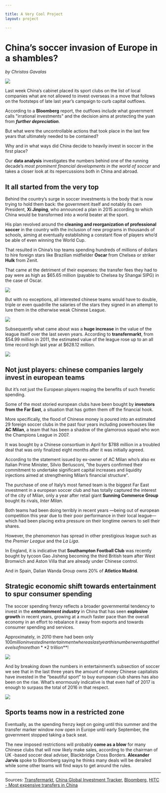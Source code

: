```yaml
---

title: A Very Cool Project
layout: project

---
```


# China’s soccer invasion of Europe in a shambles? 

*by Christos Gavalas*

![](china-pic.jpg)

Last week China’s cabinet placed its sport clubs on the list of local companies what are not allowed to invest overseas in a move that follows on the footsteps of late last year’s campaign to curb capital outflows. 

According to a **Bloomberg** report, the outflows include what government calls "irrational investments" and the decision aims at protecting the yuan from ***further depreciation***. 

But what were the uncontrollable actions that took place in the last few years that ultimately needed to be contained? 

Why and in what ways did China decide to heavily invest in soccer in the first place? 

Our **data analysis** investigates the numbers behind one of the running decade’s *most prominent financial developments in the world of soccer* and takes a closer look at its repercussions both in China and abroad. 

## It all started from the very top 

Behind the country’s surge in soccer investments is the body that is now trying to hold them back: the government itself and notably its own President, **Xi Jinping**, who announced a plan in 2015 according to which China would be transformed into a world beater at the sport. 

His plan revolved around the **cleaning and reorganization of professional soccer** in the country with the inclusion of new programs in thousands of schools, aiming at eventually establishing a constant flow of players who’d be able of even winning the World Cup.

That resulted in China’s top teams spending hundreds of millions of dollars to hire foreign stars like Brazilian midfielder **Oscar** from Chelsea or striker **Hulk** from Zenit. 

That came at the detriment of their expenses: the transfer fees they had to pay were as high as $65.65 million (payable to Chelsea by Shangai SIPG) in the case of Oscar. 

![](players-by-fees.png)

But with no exceptions, all interested chinese teams would have to double, triple or even quadrille the salaries of the stars they signed in an attempt to lure them in the otherwise weak Chinese League. 

![](Before-After.png)

Subsequently what came about was a **huge increase** in the value of the league itself over the last seven years. According to **transfermarkt**, from $54.99 million in 2011, the estimated value of the league rose up to an all time record high last year at $628.12 million.

![](Value-Time.png)


## Not just players: chinese companies largely invest in european teams  

But it’s not just the European players reaping the benefits of such frenetic spending. 

Some of the most storied european clubs have been bought by **investors from the Far East**, a situation that has gotten them off the financial hook. 

More specifically, the flood of Chinese money is poured into an estimated 29 foreign soccer clubs in the past four years including powerhouses like **AC Milan**, a team that has been a shadow of the glamorous squad who won the Champions League in 2007.  

It was bought by a Chinese consortium in April for $788 million in a troubled deal that was only finalized eight months after it was initially agreed. 

According to the statement issued by ex-owner of AC Milan who’s also ex Italian Prime Minister, Silvio Berlusconi, "the buyers confirmed their commitment to undertake significant capital increases and liquidity injections aimed at strengthening Milan’s financial structure".    

The purchase of one of Italy’s most famed team is the biggest Far East investment in a european soccer club and has totally captured the interest of the city of Milan, only a year after retail giant **Sunning Commerce Group** bought its rivals, *Inter Milan*. 

Both teams had been doing terribly in recent years —being out of european competition this year due to their poor performance in their local league— which had been placing extra pressure on their longtime owners to sell their shares.  

However, the phenomenon has spread in other prestigious league such as the *Premier League* and the *La Liga*. 

In England, it is indicative that **Southampton Football Club** was recently bought by tycoon Gao Jisheng becoming the third British team after West Bromwich and Aston Villa that are already under Chinese control. 

And in Spain, Dalian Wanda Group owns 20% of **Atletico Madrid**.

## Strategic economic shift towards entertainment to spur consumer spending  

The soccer spending frenzy reflects a broader governmental tendency to invest in the ***entertainment industry*** in China that has seen **explosive growth** in recent years, growing at a much faster pace than the overall economy in an effort to rebalance it away from exports and towards consumer spending and services. 

Approximately, in 2010 there had been only $100 million invested in entertainment whereas last year this number went up at the levels of more than **$2 trillion**!  

![](Enter-Spending.png)

And by breaking down the numbers in entertainment’s subsection of soccer we see that in the last three years the amount of money Chinese capitalists have invested in the "beautiful sport" to buy european club shares has also been on the rise. What’s enormously indicative is that even half of 2017 is enough to surpass the total of 2016 in that respect.

![](Soccer-Spending.png)

## Sports teams now in a restricted zone

Eventually, as the spending frenzy kept on going until this summer and the transfer marker window now open in Europe until early September, the government stopped taking a back seat. 

The new imposed restrictions will probably **come as a blow** for many Chinese clubs that will now likely make sales, according to the chairman of UK -based soccer deal adviser, Blackbridge Cross Borders. **Alexander Jarvis** spoke to Bloomberg saying he thinks many deals will be derailed while some other teams will find ways to get around the rules. 


-----------------

Sources: [Transfermarkt](https://www.transfermarkt.com/), [China Global Investment Tracker](http://www.aei.org/china-global-investment-tracker/), [Bloomberg](https://www.bloomberg.com/news/articles/2017-08-18/for-european-soccer-teams-flood-of-chinese-money-seen-drying-up), [HITC - Most expensive transfers in China](http://www.hitc.com/en-gb/2017/01/16/top-10-most-expensive-players-in-chinese-super-league-history/)

